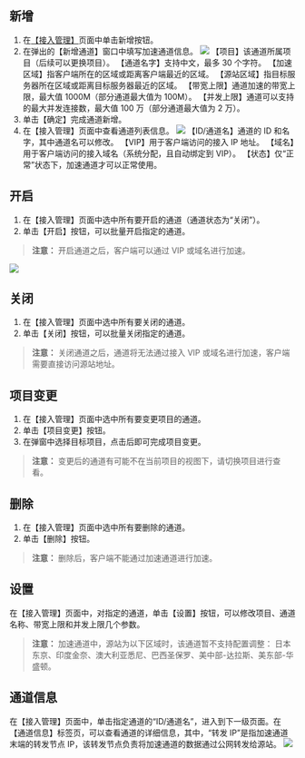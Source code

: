 ## 新增
1. 在[【接入管理】](http://console.tce.fsphere.cn/gaap)页面中单击新增按钮。
2. 在弹出的【新增通道】窗口中填写加速通道信息。
![](http://imgcache.tce.fsphere.cn/static/mc.qcloudimg.com/static/img/a6c433475b990dfc76d31ba8ad5b0bbb/image.png)
【项目】该通道所属项目（后续可以更换项目）。
【通道名字】支持中文，最多 30 个字符。
【加速区域】指客户端所在的区域或距离客户端最近的区域。
【源站区域】指目标服务器所在区域或距离目标服务器最近的区域。
【带宽上限】通道加速的带宽上限，最大值 1000M（部分通道最大值为 100M）。
【并发上限】通道可以支持的最大并发连接数，最大值 100 万（部分通道最大值为 2 万）。
3. 单击【确定】完成通道新增。
4. 在【接入管理】页面中查看通道列表信息。
![](http://imgcache.tce.fsphere.cn/static/mc.qcloudimg.com/static/img/cf3103747e6fd9d37921fccae31a2848/image.png)
【ID/通道名】通道的 ID 和名字，其中通道名可以修改。
【VIP】用于客户端访问的接入 IP 地址。
【域名】用于客户端访问的接入域名（系统分配，且自动绑定到 VIP）。
【状态】仅“正常”状态下，加速通道才可以正常使用。

## 开启
1. 在【接入管理】页面中选中所有要开启的通道（通道状态为“关闭”）。
2. 单击【开启】按钮，可以批量开启指定的通道。
>**注意：**
>开启通道之后，客户端可以通过 VIP 或域名进行加速。

![](http://imgcache.tce.fsphere.cn/static/mc.qcloudimg.com/static/img/2ebd326655ad6a38adc522b60817efbd/image.png)

## 关闭
1. 在【接入管理】页面中选中所有要关闭的通道。
2. 单击【关闭】按钮，可以批量关闭指定的通道。
>**注意：**
>关闭通道之后，通道将无法通过接入 VIP 或域名进行加速，客户端需要直接访问源站地址。

## 项目变更
1. 在【接入管理】页面中选中所有要变更项目的通道。
2. 单击【项目变更】按钮。
3. 在弹窗中选择目标项目，点击后即可完成项目变更。
>**注意：**
>变更后的通道有可能不在当前项目的视图下，请切换项目进行查看。

## 删除
1. 在【接入管理】页面中选中所有要删除的通道。
2. 单击【删除】按钮。
>**注意：**
>删除后，客户端不能通过加速通道进行加速。

## 设置
在【接入管理】页面中，对指定的通道，单击【设置】按钮，可以修改项目、通道名称、带宽上限和并发上限几个参数。
>**注意：**
>加速通道中，源站为以下区域时，该通道暂不支持配置调整：
日本东京、印度金奈、澳大利亚悉尼、巴西圣保罗、美中部-达拉斯、美东部-华盛顿。

## 通道信息
在【接入管理】页面中，单击指定通道的“ID/通道名”，进入到下一级页面。在【通道信息】标签页，可以查看通道的详细信息，其中，“转发 IP”是指加速通道末端的转发节点 IP，该转发节点负责将加速通道的数据通过公网转发给源站。
![](http://imgcache.tce.fsphere.cn/static/mc.qcloudimg.com/static/img/9775074deb86befdb4e09c74c95bda35/image.png)